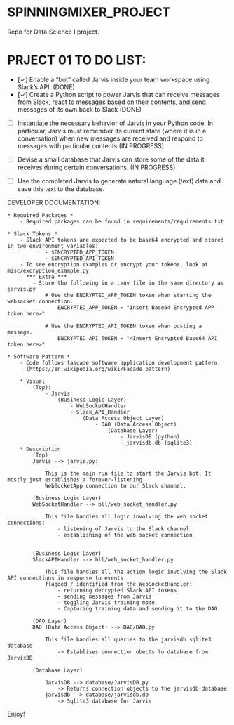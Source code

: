 # SPINNINGMIXER_PROJECT
Repo for Data Science I project.

# PRJECT 01 TO DO LIST:

 - [✓] Enable a “bot” called Jarvis inside your team workspace using Slack’s API. (DONE)
 - [✓] Create a Python script to power Jarvis that can receive messages from Slack, react to messages based on their contents, and send messages of its own back to Slack (DONE)
 - [ ] Instantiate the necessary behavior of Jarvis in your Python code. In particular, Jarvis must remember its current state (where it is in a conversation) when new messages are received and respond to messages with particular contents (IN PROGRESS)
 - [ ] Devise a small database that Jarvis can store some of the data it receives during certain conversations. (IN PROGRESS)
 - [ ] Use the completed Jarvis to generate natural language (text) data and save this text to the
database.


DEVELOPER DOCUMENTATION:

    * Required Packages *
        - Required packages can be found in requirements/requirements.txt

    * Slack Tokens *
        - Slack API tokens are expected to be base64 encrypted and stored in two environment variables:
                - $ENCRYPTED_APP_TOKEN
                - $ENCRYPTED_API_TOKEN
        - To see encryption examples or encrypt your tokens, look at misc/excryption_example.py
        - *** Extra ***
            - Store the following in a .env file in the same directory as jarvis.py
                # Use the ENCRYPTED_APP_TOKEN token when starting the websocket connection. 
                    ENCRYPTED_APP_TOKEN = "Insert Base64 Encrypted APP token here>"

                # Use the ENCRYPTED_API_TOKEN token when posting a message.
                    ENCRYPTED_API_TOKEN = "<Insert Encrypted Base64 API token here>"

    * Software Pattern *
        - Code follows fascade software application development pattern:
          (https://en.wikipedia.org/wiki/Facade_pattern)

        * Visual
            (Top):
                - Jarvis
                    (Business Logic Layer)
                        - WebSocketHandler
                        - Slack_API_Handler
                            (Data Access Object Layer)
                                - DAO (Data Access Object)
                                    (Database Layer)
                                        - JarvisDB (python)
                                        - jarvisdb.db (sqlite3) 
        * Description
            (Top)
            Jarvis --> jarvis.py:

                This is the main run file to start the Jarvis bot. It mostly just establishes a forever-listening
                WebSocketApp connection to our Slack channel.

            (Business Logic Layer)
            WebSocketHandler --> bll/web_socket_handler.py

                This file handles all logic involving the web socket connections:
                    - listening of Jarvis to the Slack channel
                    - establishing of the web socket connection
                    

            (Business Logic Layer)
            SlackAPIHandler --> bll/web_socket_handler.py

                This file handles all the action logic involving the Slack API connections in response to events
                flagged / identified from the WebSocketHandler:
                    - returning decrypted Slack API tokens 
                    - sending messages from Jarvis
                    - toggling Jarvis training mode
                    - Capturing training data and sending it to the DAO

            (DAO Layer)
            DAO (Data Access Object) --> DAO/DAO.py

                This file handles all queries to the jarvisdb sqlite3 database
                    -> Establises connection obects to database from JarvisDB

            (Database Layer)

                JarvisDB --> database/JarvisDB.py
                    -> Returns connection objects to the jarvisdb database
                jarvisdb --> database/jarvisdb.db
                    -> Sqlite3 database for Jarvis

      
Enjoy!
